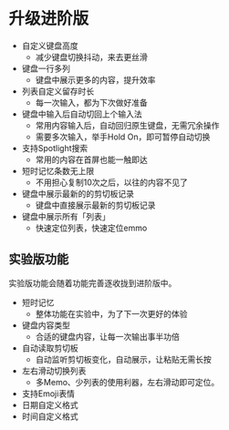 # 升级进阶版

- 自定义键盘高度
    - 减少键盘切换抖动，来去更丝滑
- 键盘一行多列
    - 键盘中展示更多的内容，提升效率
- 列表自定义留存时长
    - 每一次输入，都为下次做好准备
- 键盘中输入后自动切回上个输入法
    - 常用内容输入后，自动回归原生键盘，无需冗余操作
    - 需要多次输入，举手Hold On，即可暂停自动切换
- 支持Spotlight搜索
    - 常用的内容在首屏也能一触即达
- 短时记忆条数无上限
    - 不用担心复制10次之后，以往的内容不见了
- 键盘中展示最新的的剪切板记录
    - 键盘中直接展示最新的剪切板记录
- 键盘中展示所有「列表」
    - 快速定位列表，快速定位emmo

## 实验版功能
实验版功能会随着功能完善逐收拢到进阶版中。

- 短时记忆
    - 整体功能在实验中，为了下一次更好的体验
- 键盘内容类型
    - 合适的键盘内容，让每一次输出事半功倍
- 自动读取剪切板
    - 自动监听剪切板变化，自动展示，让粘贴无需长按
- 左右滑动切换列表
    - 多Memo、少列表的使用利器，左右滑动即可定位。
- 支持Emoji表情
- 日期自定义格式
- 时间自定义格式